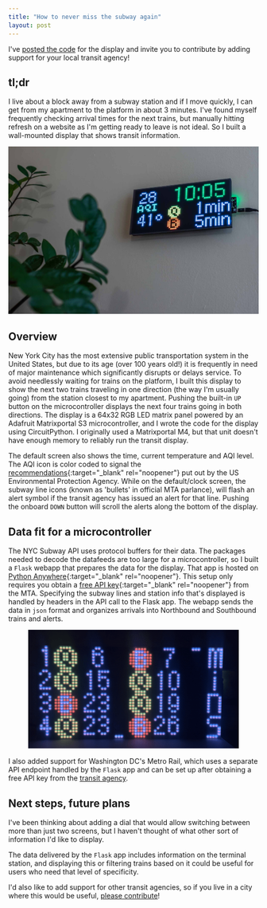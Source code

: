 ```yaml
---
title: "How to never miss the subway again"
layout: post
---
```

I've [posted the code](https://github.com/benarnav/arrivals-board) for the display and invite you to contribute by adding support for your local transit agency!

## tl;dr
I live about a block away from a subway station and if I move quickly, I can get from my apartment to the platform in about 3 minutes. I've found myself frequently checking arrival times for the next trains, but manually hitting refresh on a website as I'm getting ready to leave is not ideal. So I built a wall-mounted display that shows transit information.
<div class="img-solo-div">
    <img src="/assets/img/arrivals_default.jpeg" alt="default screen for arrivals display" />
</div>

## Overview

New York City has the most extensive public transportation system in the United States, but due to its age (over 100 years old!) it is frequently in need of major maintenance which significantly disrupts or delays service. To avoid needlessly waiting for trains on the platform, I built this display to show the next two trains traveling in one direction (the way I'm usually going) from the station closest to my apartment. Pushing the built-in `UP` button on the microcontroller displays the next four trains going in both directions. The display is a 64x32 RGB LED matrix panel powered by an Adafruit Matrixportal S3 microcontroller, and I wrote the code for the display using CircuitPython. I originally used a Matrixportal M4, but that unit doesn't have enough memory to reliably run the transit display.

The default screen also shows the time, current temperature and AQI level. The AQI icon is color coded to signal the [recommendations](https://www.airnow.gov){:target="_blank" rel="noopener"} put out by the US Environmental Protection Agency. While on the default/clock screen, the subway line icons (known as 'bullets' in official MTA parlance), will flash an alert symbol if the transit agency has issued an alert for that line. Pushing the onboard `DOWN` button will scroll the alerts along the bottom of the display.

## Data fit for a microcontroller
The NYC Subway API uses protocol buffers for their data. The packages needed to decode the datafeeds are too large for a microcontroller, so I built a `Flask` webapp that prepares the data for the display. That app is hosted on [Python Anywhere](www.pythonanywhere.com){:target="_blank" rel="noopener"}. This setup only requires you obtain a [free API key](https://new.mta.info/developers){:target="_blank" rel="noopener"} from the MTA. Specifying the subway lines and station info that's displayed is handled by headers in the API call to the Flask app. The webapp sends the data in `json` format and organizes arrivals into Northbound and Southbound trains and alerts.  

<figure>
    <img src="/assets/img/arrivals_board.gif" alt="expanded arrivals screen" />
  <figcaption></figcaption>
</figure>

I also added support for Washington DC's Metro Rail, which uses a separate API endpoint handled by the `Flask` app and can be set up after obtaining a free API key from the [transit agency](https://developer.wmata.com).


## Next steps, future plans
I've been thinking about adding a dial that would allow switching between more than just two screens, but I haven't thought of what other sort of information I'd like to display.

The data delivered by the `Flask` app includes information on the terminal station, and displaying this or filtering trains based on it could be useful for users who need that level of specificity. 

I'd also like to add support for other transit agencies, so if you live in a city where this would be useful, [please contribute](https://github.com/benarnav/arrivals-board)!